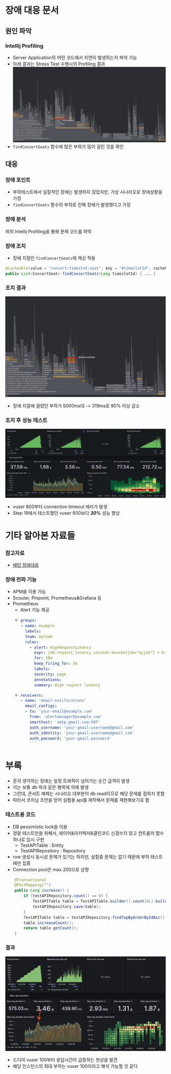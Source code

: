# 장애 대응 문서

## 원인 파악
### Intellij Profiling
- Server Application의 어떤 코드에서 지연이 발생하는지 파악 가능
- 아래 결과는 Stress Test 수행시의 Profiling 결과
![](./load_flamegraph_before.png)
- `findConcertSeats` 함수에 많은 부하가 많이 걸린 것을 확인

## 대응
### 장애 포인트
- 부하테스트에서 실질적인 장애는 발생하지 않았지만, 가상 시나리오로 장애상황을 가정
- `findConcertSeats` 함수의 부하로 인해 장애가 발생했다고 가정

### 장애 분석
위의 Intellij Profiling을 통해 문제 코드를 파악

### 장애 조치
- 장애 지점인 `findConcertSeats`에 캐싱 적용
```java
@Cacheable(value = "concert:timeslot:seat", key = "#timeslotId", cacheManager = "redisCacheManager")
public List<ConcertSeat> findConcertSeats(Long timeslotId) { ... }
```

### 조치 결과
![](./load_flamegraph_after.png)
- 장애 지점에 걸렸던 부하가 5000ms대 -> 319ms로 90% 이상 감소

### 조치 후 성능 테스트
![](./load_flamegraph_after_k6.png)
- vuser 800부터 connection timeout 에러가 발생
- Step 19에서 테스트했던 vuser 600보다 **_30%_** 성능 향상 

# 기타 알아본 자료들
### 참고자료
- [배민 장애대응](https://techblog.woowahan.com/4886/)

### 장애 전파 기능
- APM을 이용 가능
- Scouter, Pinpoint, Prometheus&Grafana 등
- Prometheus
  - Alert 기능 제공
  - ```yaml
    groups:
    - name: example
      labels:
      team: myteam
      rules:
        - alert: HighRequestLatency
          expr: job:request_latency_seconds:mean5m{job="myjob"} > 0.5
          for: 10m
          keep_firing_for: 5m
          labels:
          severity: page
          annotations:
          summary: High request latency
    ```
  - ```yaml
    receivers:
    - name: 'email-notifications'
      email_configs:
      - to: 'your-email@example.com'
        from: 'alertmanager@example.com'
        smarthost: 'smtp.gmail.com:587'
        auth_username: 'your-gmail-username@gmail.com'
        auth_identity: 'your-gmail-username@gmail.com'
        auth_password: 'your-gmail-password'
        ```

# 부록
- 흔히 생각하는 장애는 일정 트래픽이 넘어가는 순간 급격히 발생
- 이는 보통 db 락과 같은 병목에 의해 발생
- 그런데, 콘서트 예제는 시나리오 대부분이 db read이므로 해당 문제를 접하지 못함
- 따라서 코치님 조언을 얻어 실험용 api를 제작해서 문제를 재현해보기로 함

### 테스트용 코드
- DB pessimistic lock을 이용
- 정말 테스트만을 위해서, 레이어&아키텍처&클린코드 신경쓰지 않고 컨트롤러 함수 하나로 임시 구현
  - TestAPITable : Entity
  - TestAPIRepository : Repository
- row 생성시 동시성 문제가 있기는 하지만, 실험중 문제는 없기 때문에 부하 테스트에만 집중
- Connection pool은 max 200으로 상향

```java
    @Transactional
    @PostMapping("")
    public Long increase() {
        if (testAPIRepository.count() == 0) {
            TestAPITable table = TestAPITable.builder().count(0L).build();
            testAPIRepository.save(table);
        }
        TestAPITable table = testAPIRepository.findTopByOrderByIdAsc();
        table.increaseCount();
        return table.getCount();
    }
```

### 결과
![](./load_lock.png)
- 드디어 vuser 100부터 응답시간이 급증하는 현상을 발견
- 해당 인스턴스의 최대 부하는 vuser 100이라고 해석 가능할 것 같다
